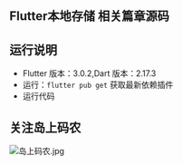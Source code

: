## Flutter本地存储 相关篇章源码


## 运行说明

- Flutter 版本：3.0.2,Dart 版本：2.17.3
-   运行：`flutter pub get` 获取最新依赖插件
-   运行代码

## 关注岛上码农

![岛上码农.jpg](https://gitee.com/island-coder/flutter-beginner/raw/master/qrcode_island_coder.jpg)
